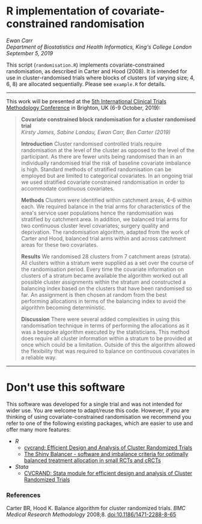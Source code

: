 # R implementation of covariate-constrained randomisation 

*Ewan Carr*  
*Department of Biostatistics and Health Informatics, King's College London*  
*September 5, 2019*

This script (`randomisation.R`) implements covariate-constrained randomisation,
as described in Carter and Hood (2008). It is intended for use in
cluster-randomised trials where blocks of clusters (of varying size; 4, 6, 8)
are allocated sequentially. Please see `example.R` for details.

***
This work will be presented at the [5th International Clinical Trials
Methodology Conference](https://ictmc2019.com/) in Brighton, UK (6-9 October, 2019):

>**Covariate constrained block randomisation for a cluster randomised trial**  
>*Kirsty James, Sabine Landau, Ewan Carr, Ben Carter (2019)*
>
>**Introduction**  Cluster randomised controlled trials require randomisation at the level of the cluster as opposed to the level of the participant. As there are fewer units being randomised than in an individually randomised trial the risk of baseline covariate imbalance is high. Standard methods of stratified randomisation can be employed but are limited to categorical covariates. In an ongoing trial we used stratified covariate constrained randomisation in order to accommodate continuous covariates.  
>
>**Methods**  Clusters were identified within catchment areas, 4-6 within each. We required balance in the trial arms for characteristics of the area's service user populations hence the randomisation was stratified by catchment area. In addition, we balanced trial arms for two continuous cluster level covariates; surgery quality and deprivation. The randomisation algorithm, adapted from the work of Carter and Hood, balanced trial arms within and across catchment areas for these two covariates.   
>
>**Results**  We randomised 28 clusters from 7 catchment areas (strata). All clusters within a stratum were supplied as a set over the course of the randomisation period. Every time the covariate information on clusters of a stratum became available the algorithm worked out all possible cluster assignments within the stratum and constructed a balancing index based on the clusters that have been randomised so far. An assignment is then chosen at random from the best performing allocations in terms of the balancing index to avoid the algorithm becoming deterministic.  
>
>**Discussion**  There were several added complexities in using this randomisation technique in terms of performing the allocations as it was a bespoke algorithm executed by the statisticians. This method does require all cluster information within a stratum to be provided at once which could be a limitation. Outside of this the algorithm allowed the flexibility that was required to balance on continuous covariates in a reliable way.

***

# Don't use this software

This software was developed for a single trial and was not intended for wider
use. You are welcome to adapt/reuse this code. However, if you are thinking of
using covariate-constrained randomisation we recommend you refer to one of the
following existing packages, which are easier to use and offer many more
features:

* *R*
    * [cvcrand: Efficient Design and Analysis of Cluster Randomized Trials](https://cran.r-project.org/package=cvcrand)
    * [The Shiny Balancer - software and imbalance criteria for optimally balanced treatment allocation in small RCTs and cRCTs](https://bmcmedresmethodol.biomedcentral.com/articles/10.1186/s12874-018-0551-5)
* *Stata*
    * [CVCRAND: Stata module for efficient design and analysis of Cluster Randomized Trials](https://ideas.repec.org/c/boc/bocode/s458377.html)

### References 

Carter BR, Hood K. Balance algorithm for cluster randomized trials. *BMC Medical Research Methodology* 2008;8. [doi:10.1186/1471-2288-8-65](https://bmcmedresmethodol.biomedcentral.com/articles/10.1186/1471-2288-8-65)
